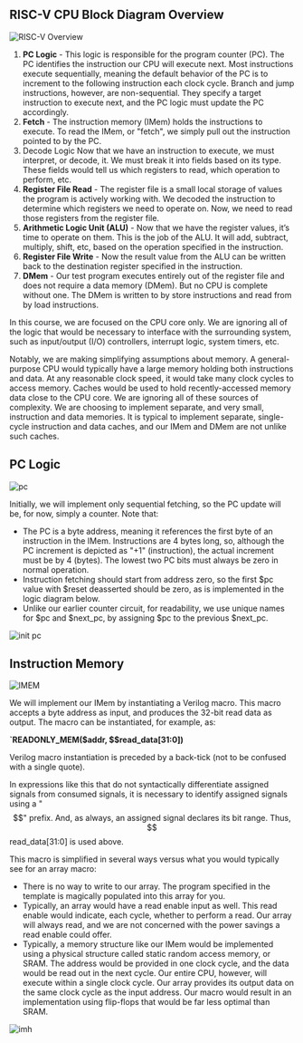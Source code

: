 ## RISC-V CPU Block Diagram Overview

![RISC-V Overview](https://courses.edx.org/asset-v1:LinuxFoundationX+LFD111x+1T2024+type@asset+block/RISC-V_CPU_Block_Diagram.png "RISC-V Overview")

1. **PC Logic** - 
This logic is responsible for the program counter (PC). 
The PC identifies the instruction our CPU will execute next. 
Most instructions execute sequentially, meaning the default behavior of the PC is to increment to the following instruction each clock cycle. Branch and jump instructions, 
however, are non-sequential. They specify a target instruction to execute next, and the PC logic must update the PC accordingly. 
2. **Fetch** - 
The instruction memory (IMem) holds the instructions to execute. To read the IMem, or "fetch", we simply pull out the instruction pointed to by the PC.
3. Decode Logic
Now that we have an instruction to execute, we must interpret, or decode, it. We must break it into fields based on its type. These fields would tell us which registers to read, which operation to perform, etc.
4. **Register File Read** - 
The register file is a small local storage of values the program is actively working with. We decoded the instruction to determine which registers we need to operate on. Now, we need to read those registers from the register file.
5. **Arithmetic Logic Unit (ALU)** - 
Now that we have the register values, it’s time to operate on them. This is the job of the ALU. It will add, subtract, multiply, shift, etc, based on the operation specified in the instruction.
6. **Register File Write** - 
Now the result value from the ALU can be written back to the destination register specified in the instruction.
7. **DMem** - 
Our test program executes entirely out of the register file and does not require a data memory (DMem). But no CPU is complete without one. The DMem is written to by store instructions and read from by load instructions.

In this course, we are focused on the CPU core only. We are ignoring all of the logic that would be necessary to interface with the surrounding system, such as input/output (I/O) controllers, interrupt logic, system timers, etc.

Notably, we are making simplifying assumptions about memory. A general-purpose CPU would typically have a large memory holding both instructions and data. 
At any reasonable clock speed, it would take many clock cycles to access memory. Caches would be used to hold recently-accessed memory data close to the CPU core. We are ignoring all of these sources of complexity. 
We are choosing to implement separate, and very small, instruction and data memories. It is typical to implement separate, single-cycle instruction and data caches, and our IMem and DMem are not unlike such caches.

## PC Logic
![pc](https://courses.edx.org/asset-v1:LinuxFoundationX+LFD111x+1T2024+type@asset+block/Implementing_PC_logic.png "PC Logic")

Initially, we will implement only sequential fetching, so the PC update will be, for now, simply a counter. Note that:
 - The PC is a byte address, meaning it references the first byte of an instruction in the IMem. Instructions are 4 bytes long, so, although the PC increment is depicted as "+1" (instruction), the actual increment must be by 4 (bytes). The lowest two PC bits must always be zero in normal operation.
 - Instruction fetching should start from address zero, so the first $pc value with $reset deasserted should be zero, as is implemented in the logic diagram below.
 - Unlike our earlier counter circuit, for readability, we use unique names for $pc and $next_pc, by assigning $pc to the previous $next_pc.
 
 ![init pc](https://courses.edx.org/asset-v1:LinuxFoundationX+LFD111x+1T2024+type@asset+block/Initial_PC_logic.png "Initial PC Logic")
 
 ## Instruction Memory
 ![IMEM](https://courses.edx.org/asset-v1:LinuxFoundationX+LFD111x+1T2024+type@asset+block/Implementing_instruction_memory.png "IMEM")
 
 We will implement our IMem by instantiating a Verilog macro. This macro accepts a byte address as input, and produces the 32-bit read data as output. The macro can be instantiated, for example, as:

**`READONLY_MEM($addr, $$read_data[31:0])**

Verilog macro instantiation is preceded by a back-tick (not to be confused with a single quote).

In expressions like this that do not syntactically differentiate assigned signals from consumed signals, it is necessary to identify assigned signals using a "$$" prefix. And, as always, an assigned signal declares its bit range. Thus, $$read_data[31:0] is used above.

This macro is simplified in several ways versus what you would typically see for an array macro:
 - There is no way to write to our array. The program specified in the template is magically populated into this array for you.
 - Typically, an array would have a read enable input as well. This read enable would indicate, each cycle, whether to perform a read. Our array will always read, and we are not concerned with the power savings a read enable could offer.
 - Typically, a memory structure like our IMem would be implemented using a physical structure called static random access memory, or SRAM. The address would be provided in one clock cycle, and the data would be read out in the next cycle. Our entire CPU, however, will execute within a single clock cycle. Our array provides its output data on the same clock cycle as the input address. Our macro would result in an implementation using flip-flops that would be far less optimal than SRAM.
 
 ![imh](https://courses.edx.org/asset-v1:LinuxFoundationX+LFD111x+1T2024+type@asset+block/Instruction_memory_hookup.png "Mem Hookup")